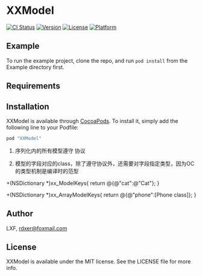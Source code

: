 # XXModel

[![CI Status](http://img.shields.io/travis/LXF/XXModel.svg?style=flat)](https://travis-ci.org/LXF/XXModel)
[![Version](https://img.shields.io/cocoapods/v/XXModel.svg?style=flat)](http://cocoapods.org/pods/XXModel)
[![License](https://img.shields.io/cocoapods/l/XXModel.svg?style=flat)](http://cocoapods.org/pods/XXModel)
[![Platform](https://img.shields.io/cocoapods/p/XXModel.svg?style=flat)](http://cocoapods.org/pods/XXModel)

## Example

To run the example project, clone the repo, and run `pod install` from the Example directory first.

## Requirements

## Installation

XXModel is available through [CocoaPods](http://cocoapods.org). To install
it, simply add the following line to your Podfile:

```ruby
pod "XXModel"
```

1. 序列化内的所有模型遵守 <XXParseModel> 协议
  
2. 模型的字段对应的class，除了遵守协议外，还需要对字段指定类型，因为OC的类型机制是编译时的范型
 
  +(NSDictionary *)xx_ModelKeys{
      return @{@"cat":@"Cat"};
  }

  +(NSDictionary *)xx_ArrayModelKeys{
      return @{@"phone":[Phone class]};
  }
  

  
## Author

LXF, rdxer@foxmail.com

## License

XXModel is available under the MIT license. See the LICENSE file for more info.
